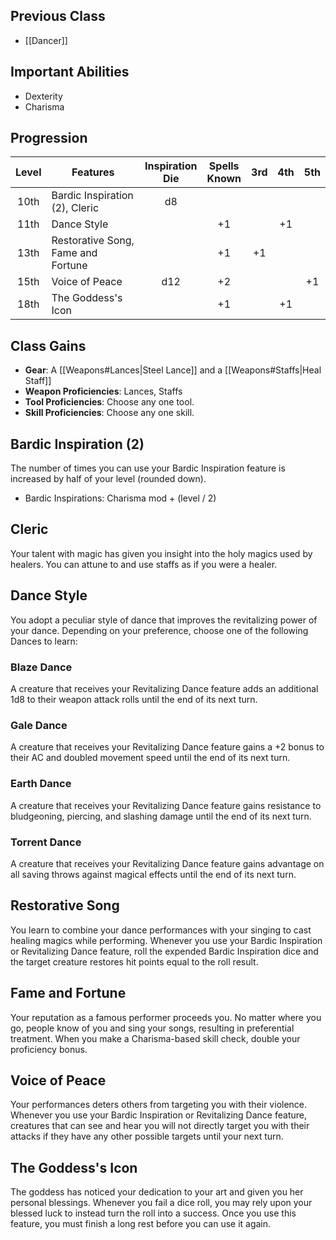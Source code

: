 ## Previous Class
- [[Dancer]]
## Important Abilities
- Dexterity
- Charisma
## Progression
| Level | Features                               | Inspiration<br>Die | Spells<br>Known | 3rd | 4th | 5th |
| :---: | -------------------------------------- | :----------------: | :-------------: | :-: | :-: | :-: |
| 10th  | Bardic Inspiration (2), Cleric         |         d8         |                 |     |     |     |
| 11th  | Dance Style                            |                    |       +1        |     | +1  |     |
| 13th  | Restorative Song, <br>Fame and Fortune |                    |       +1        | +1  |     |     |
| 15th  | Voice of Peace                         |        d12         |       +2        |     |     | +1  |
| 18th  | The Goddess's Icon                     |                    |       +1        |     | +1  |     |
## Class Gains
- **Gear**: A [[Weapons#Lances|Steel Lance]] and a [[Weapons#Staffs|Heal Staff]]
- **Weapon Proficiencies**: Lances, Staffs
- **Tool Proficiencies**: Choose any one tool.
- **Skill Proficiencies**: Choose any one skill.
## Bardic Inspiration (2)
The number of times you can use your Bardic Inspiration feature is increased by half of your level (rounded down).
- Bardic Inspirations: Charisma mod + (level / 2)
## Cleric
Your talent with magic has given you insight into the holy magics used by healers.
You can attune to and use staffs as if you were a healer.
## Dance Style
You adopt a peculiar style of dance that improves the revitalizing power of your dance. Depending on your preference, choose one of the following Dances to learn:
### Blaze Dance
A creature that receives your Revitalizing Dance feature adds an additional 1d8 to their weapon attack rolls until the end of its next turn.
### Gale Dance
A creature that receives your Revitalizing Dance feature gains a +2 bonus to their AC and doubled movement speed until the end of its next turn.
### Earth Dance
A creature that receives your Revitalizing Dance feature gains resistance to bludgeoning, piercing, and slashing damage until the end of its next turn.
### Torrent Dance
A creature that receives your Revitalizing Dance feature gains advantage on all saving throws against magical effects until the end of its next turn.
## Restorative Song
You learn to combine your dance performances with your singing to cast healing magics while performing.
Whenever you use your Bardic Inspiration or Revitalizing Dance feature, roll the expended Bardic Inspiration dice and the target creature restores hit points equal to the roll result.
## Fame and Fortune
Your reputation as a famous performer proceeds you. No matter where you go, people know of you and sing your songs, resulting in preferential treatment. When you make a Charisma-based skill check, double your proficiency bonus.
## Voice of Peace
Your performances deters others from targeting you with their violence.
Whenever you use your Bardic Inspiration or Revitalizing Dance feature, creatures that can see and hear you will not directly target you with their attacks if they have any other possible targets until your next turn.
## The Goddess's Icon
The goddess has noticed your dedication to your art and given you her personal blessings.
Whenever you fail a dice roll, you may rely upon your blessed luck to instead turn the roll into a success.
Once you use this feature, you must finish a long rest before you can use it again.
